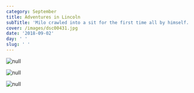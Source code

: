 ```yaml
---
category: September
title: Adventures in Lincoln
subTitle: 'Milo crawled into a sit for the first time all by himself. '
cover: /images/dsc00431.jpg
date: '2018-09-02'
day: ' '
slug: ' '
---
```

![null](/images/img_20180902_133533.jpg)

![null](/images/dsc00420.jpg)

![null](/images/dsc00431.jpg)

